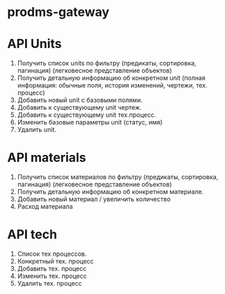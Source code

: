 # prodms-gateway

# API Units
1. Получить список units по фильтру (предикаты, сортировка, пагинация) (легковесное представление объектов)
2. Получить детальную информацию об конкретном unit (полная информация: обычные поля, история изменений, чертежи, тех. процесс)
3. Добавить новый unit с базовыми полями.
4. Добавить к существующему unit чертеж.
5. Добавить к существующему unit тех.процесс.
6. Изменить базовые параметры unit (статус, имя)
7. Удалить unit.

# API materials
1. Получить список материалов по фильтру (предикаты, сортировка, пагинация) (легковесное представление объектов)
2. Получить детальную информацию об конкретном материале.
3. Добавить новый материал / увеличить количество 
4. Расход материала

# API tech
1. Список тех процессов.
2. Конкретный тех. процесс
3. Добавить тех. процесс
4. Изменить тех. процесс
5. Удалить тех. процесс